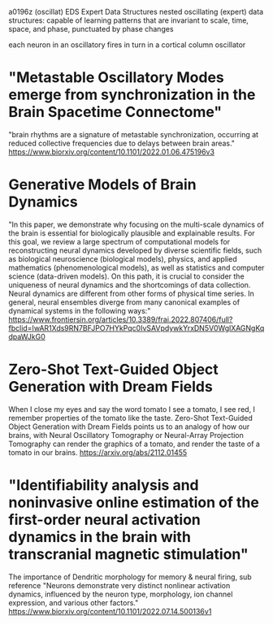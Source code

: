 a0196z
(oscillat)
EDS Expert Data Structures
nested oscillating (expert) data structures: capable of learning patterns that are invariant to scale, time, space, and phase, punctuated by phase changes

each neuron in an oscillatory fires in turn
in a cortical column oscillator


# "Metastable Oscillatory Modes emerge from synchronization in the Brain Spacetime Connectome"
"brain rhythms are a signature of metastable synchronization, occurring at reduced collective frequencies due to delays between brain areas." 
https://www.biorxiv.org/content/10.1101/2022.01.06.475196v3

# Generative Models of Brain Dynamics
"In this paper, we demonstrate why focusing on the multi-scale dynamics of the brain is essential for biologically plausible and explainable results. For this goal, we review a large spectrum of computational models for reconstructing neural dynamics developed by diverse scientific fields, such as biological neuroscience (biological models), physics, and applied mathematics (phenomenological models), as well as statistics and computer science (data-driven models). On this path, it is crucial to consider the uniqueness of neural dynamics and the shortcomings of data collection. Neural dynamics are different from other forms of physical time series. In general, neural ensembles diverge from many canonical examples of dynamical systems in the following ways:"
https://www.frontiersin.org/articles/10.3389/frai.2022.807406/full?fbclid=IwAR1Xds9RN7BFJPO7HYkPqc0IvSAVpdywkYrxDN5V0WglXAGNgKqdpaWJkG0

# Zero-Shot Text-Guided Object Generation with Dream Fields
When I close my eyes and say the word tomato I see a tomato, I see red, I remember properties of the tomato like the taste. Zero-Shot Text-Guided Object Generation with Dream Fields points us to an analogy of how our brains, with Neural Oscillatory Tomography or Neural-Array Projection Tomography can render the graphics of a tomato, and render the taste of a tomato in our brains.
https://arxiv.org/abs/2112.01455


# "Identifiability analysis and noninvasive online estimation of the first-order neural activation dynamics in the brain with transcranial magnetic stimulation" 
The importance of Dendritic morphology for memory & neural firing, sub reference "Neurons demonstrate very distinct nonlinear activation dynamics, influenced by the neuron type, morphology, ion channel expression, and various other factors."
https://www.biorxiv.org/content/10.1101/2022.07.14.500136v1
